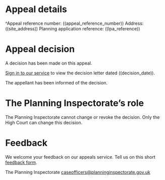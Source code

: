 # Appeal details

^Appeal reference number: ((appeal_reference_number))
Address: ((site_address))
Planning application reference: ((lpa_reference))

# Appeal decision

A decision has been made on this appeal.

[Sign in to our service](https://appeals-service.planninginspectorate.gov.uk/manage-appeals/((appeal_reference_number))) to view the decision letter dated ((decision_date)).

The appellant has been informed of the decision.

# The Planning Inspectorate’s role

The Planning Inspectorate cannot change or revoke the decision. Only the High Court can change this decision.

# Feedback

We welcome your feedback on our appeals service. Tell us on this short [feedback form](https://forms.office.com/pages/responsepage.aspx?id=mN94WIhvq0iTIpmM5VcIjfMZj__F6D9LmMUUyoUrZDZUOERYMEFBN0NCOFdNU1BGWEhHUFQxWVhUUy4u).

The Planning Inspectorate
caseofficers@planninginspectorate.gov.uk
